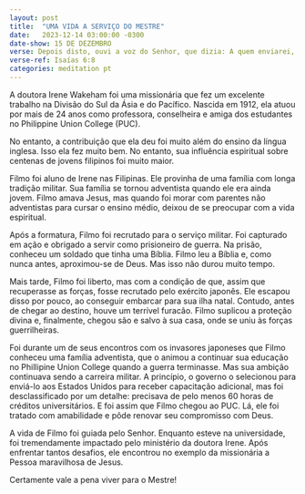 ```yaml
---
layout: post
title:  "UMA VIDA A SERVIÇO DO MESTRE"
date:   2023-12-14 03:00:00 -0300
date-show: 15 DE DEZEMBRO
verse: Depois disto, ouvi a voz do Senhor, que dizia: A quem enviarei, e quem há de ir por Nós? Eu respondi: Eis-me aqui, envia-me a mim.
verse-ref: Isaías 6:8
categories: meditation pt
---
```


A doutora Irene Wakeham foi uma missionária que fez um excelente trabalho na Divisão do Sul da Ásia e do Pacífico. Nascida em 1912, ela atuou por mais de 24 anos como professora, conselheira e amiga dos estudantes no Philippine Union College (PUC).

No entanto, a contribuição que ela deu foi muito além do ensino da língua inglesa. Isso ela fez muito bem. No entanto, sua influência espiritual sobre centenas de jovens filipinos foi muito maior.

Filmo foi aluno de Irene nas Filipinas. Ele provinha de uma família com longa tradição militar. Sua família se tornou adventista quando ele era ainda jovem. Filmo amava Jesus, mas quando foi morar com parentes não adventistas para cursar o ensino médio, deixou de se preocupar com a vida espiritual.

Após a formatura, Filmo foi recrutado para o serviço militar. Foi capturado em ação e obrigado a servir como prisioneiro de guerra. Na prisão, conheceu um soldado que tinha uma Bíblia. Filmo leu a Bíblia e, como nunca antes, aproximou-se de Deus. Mas isso não durou muito tempo.

Mais tarde, Filmo foi liberto, mas com a condição de que, assim que recuperasse as forças, fosse recrutado pelo exército japonês. Ele escapou disso por pouco, ao conseguir embarcar para sua ilha natal. Contudo, antes de chegar ao destino, houve um terrível furacão. Filmo suplicou a proteção divina e, finalmente, chegou são e salvo à sua casa, onde se uniu às forças guerrilheiras.

Foi durante um de seus encontros com os invasores japoneses que Filmo conheceu uma família adventista, que o animou a continuar sua educação no Phillipine Union College quando a guerra terminasse. Mas sua ambição continuava sendo a carreira militar. A princípio, o governo o selecionou para enviá-lo aos Estados Unidos para receber capacitação adicional, mas foi desclassificado por um detalhe: precisava de pelo menos 60 horas de créditos universitários. E foi assim que Filmo chegou ao PUC. Lá, ele foi tratado com amabilidade e pôde renovar seu compromisso com Deus.

A vida de Filmo foi guiada pelo Senhor. Enquanto esteve na universidade, foi tremendamente impactado pelo ministério da doutora Irene. Após enfrentar tantos desafios, ele encontrou no exemplo da missionária a Pessoa maravilhosa de Jesus.

Certamente vale a pena viver para o Mestre!
